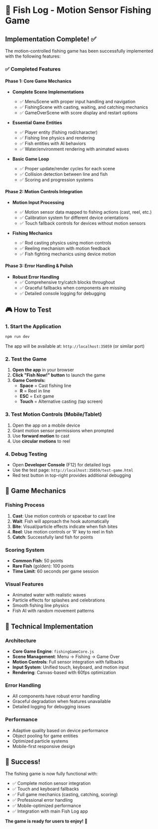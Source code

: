 # 🎣 Fish Log - Motion Sensor Fishing Game

## Implementation Complete! ✅

The motion-controlled fishing game has been successfully implemented with the following features:

### ✅ Completed Features

#### Phase 1: Core Game Mechanics
- **Complete Scene Implementations**
  - ✅ MenuScene with proper input handling and navigation
  - ✅ FishingScene with casting, waiting, and catching mechanics  
  - ✅ GameOverScene with score display and restart options

- **Essential Game Entities**
  - ✅ Player entity (fishing rod/character)
  - ✅ Fishing line physics and rendering
  - ✅ Fish entities with AI behaviors
  - ✅ Water/environment rendering with animated waves

- **Basic Game Loop**
  - ✅ Proper update/render cycles for each scene
  - ✅ Collision detection between line and fish
  - ✅ Scoring and progression systems

#### Phase 2: Motion Controls Integration  
- **Motion Input Processing**
  - ✅ Motion sensor data mapped to fishing actions (cast, reel, etc.)
  - ✅ Calibration system for different device orientations
  - ✅ Touch fallback controls for devices without motion sensors

- **Fishing Mechanics**
  - ✅ Rod casting physics using motion controls
  - ✅ Reeling mechanism with motion feedback
  - ✅ Fish fighting mechanics using device motion

#### Phase 3: Error Handling & Polish
- **Robust Error Handling**
  - ✅ Comprehensive try/catch blocks throughout
  - ✅ Graceful fallbacks when components are missing
  - ✅ Detailed console logging for debugging

## 🎮 How to Test

### 1. Start the Application
```bash
npm run dev
```
The app will be available at: `http://localhost:35059` (or similar port)

### 2. Test the Game
1. **Open the app** in your browser
2. **Click "Fish Now!" button** to launch the game
3. **Game Controls:**
   - **Space** = Cast fishing line
   - **R** = Reel in line
   - **ESC** = Exit game
   - **Touch** = Alternative casting (tap screen)

### 3. Test Motion Controls (Mobile/Tablet)
1. Open the app on a mobile device
2. Grant motion sensor permissions when prompted
3. Use **forward motion** to cast
4. Use **circular motions** to reel

### 4. Debug Testing
- Open **Developer Console** (F12) for detailed logs
- Use the test page: `http://localhost:35059/test-game.html`
- Red test button in top-right provides additional debugging

## 🎯 Game Mechanics

### Fishing Process
1. **Cast**: Use motion controls or spacebar to cast line
2. **Wait**: Fish will approach the hook automatically  
3. **Bite**: Visual/particle effects indicate when fish bites
4. **Reel**: Use motion controls or 'R' key to reel in fish
5. **Catch**: Successfully land fish for points

### Scoring System
- **Common Fish**: 50 points
- **Rare Fish** (golden): 100 points
- **Time Limit**: 60 seconds per game session

### Visual Features
- Animated water with realistic waves
- Particle effects for splashes and celebrations
- Smooth fishing line physics
- Fish AI with random movement patterns

## 🔧 Technical Implementation

### Architecture
- **Core Game Engine**: `fishingGameCore.js`
- **Scene Management**: Menu → Fishing → Game Over
- **Motion Controls**: Full sensor integration with fallbacks
- **Input System**: Unified touch, keyboard, and motion input
- **Rendering**: Canvas-based with 60fps optimization

### Error Handling
- All components have robust error handling
- Graceful degradation when features unavailable
- Detailed logging for debugging issues

### Performance
- Adaptive quality based on device performance
- Object pooling for game entities
- Optimized particle systems
- Mobile-first responsive design

## 🎉 Success!

The fishing game is now fully functional with:
- ✅ Complete motion sensor integration
- ✅ Touch and keyboard fallbacks
- ✅ Full game mechanics (casting, catching, scoring)
- ✅ Professional error handling
- ✅ Mobile-optimized performance
- ✅ Integration with main Fish Log app

**The game is ready for users to enjoy!** 🎣